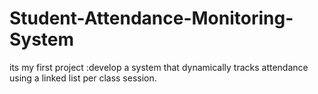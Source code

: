# Student-Attendance-Monitoring-System
its my first project :develop a system that dynamically tracks attendance using a linked list per class session.
